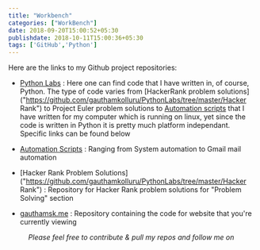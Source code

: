 ```yaml
---
title: "Workbench"
categories: ["WorkBench"]
date: 2018-09-20T15:00:52+05:30
publishdate: 2018-10-11T15:00:36+05:30
tags: ['GitHub','Python']
---
```


Here are the links to my Github project repositories:

- [Python Labs](https://github.com/gauthamkolluru/PythonLabs) : Here one can find code that I have written in, of course, Python. The type of code varies from [HackerRank problem solutions]("https://github.com/gauthamkolluru/PythonLabs/tree/master/Hacker Rank") to Project Euler problem solutions to [Automation scripts](https://github.com/gauthamkolluru/PythonLabs/tree/master/Automation) that I have written for my computer which is running on linux, yet since the code is written in Python it is pretty much platform independant. Specific links can be found below

- [Automation Scripts](https://github.com/gauthamkolluru/PythonLabs/tree/master/Automation) : Ranging from System automation to Gmail mail automation

- [Hacker Rank Problem Solutions]("https://github.com/gauthamkolluru/PythonLabs/tree/master/Hacker Rank") : Repository for Hacker Rank problem solutions for "Problem Solving" section

- [gauthamsk.me](https://github.com/gauthamkolluru/gauthamsk.me) : Repository containing the code for website that you're currently viewing


<p style="text-align:center;font-size:14px"><i>Please feel free to contribute & pull my repos and follow me on &nbsp; <a href="https://github.com/{{ .Site.Params.Social.Github }}"><i class="fa fa-github"></i></a></i></p>